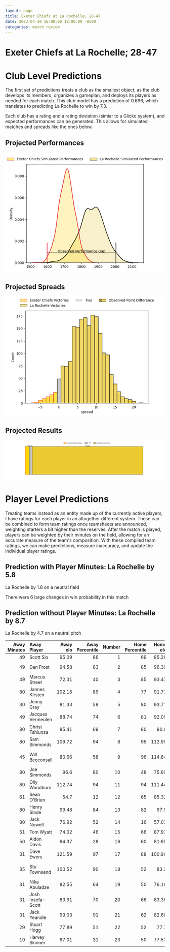 ```yaml
---  
layout: page  
title: Exeter Chiefs at La Rochelle; 28-47  
date: 2023-04-30 16:00:00 18:00:00 -0500  
categories: match review  
---
```

# Exeter Chiefs at La Rochelle; 28-47

# Club Level Predictions


The first set of predictions treats a club as the smallest object, as the club develops its members, organizes a gameplan, and deploys its players as needed for each match. This club model has a prediction of 0.696, which translates to predicting La Rochelle to win by 7.3.

Each club has a rating and a rating deviation (simiar to a Glicko system), and expected performances can be generated. This allows for simulated matches and spreads like the ones below.
## Projected Performances


![Projected Performances](plots/performances_2023-04-30-LaRochelle-ExeterChiefs.png)
## Projected Spreads


![Projected Spreads](plots/spreads_2023-04-30-LaRochelle-ExeterChiefs.png)
## Projected Results


![Projected Results](plots/resultbar_2023-04-30-LaRochelle-ExeterChiefs.png)
# Player Level Predictions


Treating teams instead as an entity made up of the currently active players, I have ratings for each player in an altogether different system. These can be combined to form team ratings once teamsheets are announced, weighting starters a bit higher than the reserves. After the match is played, players can be weighted by their minutes on the field, allowing for an accurate measure of the team's composition. With these compiled team ratings, we can make predictions, measure inaccuracy, and update the individual player ratings.
## Prediction with Player Minutes: La Rochelle by 5.8


La Rochelle by 1.8 on a neutral field

There were 6 large changes in win probability in this match
## Prediction without Player Minutes: La Rochelle by 8.7


La Rochelle by 4.7 on a neutral pitch



|   Away Minutes | Away Player       |   Away elo |   Away Percentile |   Number |   Home Percentile |   Home elo | Home Player               |   Home Minutes |
|---------------:|:------------------|-----------:|------------------:|---------:|------------------:|-----------:|:--------------------------|---------------:|
|             49 | Scott Sio         |      95.09 |                86 |        1 |                69 |      85.26 | Reda Wardi                |             53 |
|             49 | Dan Frost         |      94.58 |                83 |        2 |                85 |      96.39 | Pierre Bourgarit          |             55 |
|             49 | Marcus Street     |      72.31 |                40 |        3 |                85 |      93.47 | Uini Atonio               |             53 |
|             80 | Jannes Kirsten    |     102.15 |                89 |        4 |                77 |      91.77 | Romain Sazy               |             45 |
|             30 | Jonny Gray        |      81.33 |                59 |        5 |                80 |      93.71 | William Skelton           |             65 |
|             49 | Jacques Vermeulen |      88.74 |                74 |        6 |                81 |      92.09 | Ultan Dillane             |             80 |
|             80 | Christ Tshiunza   |      85.41 |                69 |        7 |                80 |      90.9  | Levani Botia              |             19 |
|             80 | Sam Simmonds      |     109.72 |                94 |        8 |                95 |     112.95 | Gregory Alldritt          |             80 |
|             45 | Will Becconsall   |      80.66 |                58 |        9 |                96 |     114.84 | Tawera Kerr-Barlow        |             69 |
|             80 | Joe Simmonds      |      96.6  |                80 |       10 |                48 |      75.69 | Antoine Hastoy            |             80 |
|             80 | Olly Woodburn     |     112.74 |                94 |       11 |                94 |     111.44 | Raymond Rhule             |             63 |
|             61 | Sean O'Brien      |      54.7  |                12 |       12 |                65 |      85.32 | Jules Favre               |             80 |
|             80 | Henry Slade       |      99.48 |                84 |       13 |                82 |      97.9  | UJ Seuteni                |             80 |
|             80 | Jack Nowell       |      76.92 |                52 |       14 |                16 |      57.03 | Dillyn Leyds              |             80 |
|             51 | Tom Wyatt         |      74.02 |                46 |       15 |                66 |      87.93 | Brice Dulin               |             80 |
|             50 | Aidon Davis       |      64.37 |                28 |       16 |                60 |      81.65 | Paul Boudehent            |             61 |
|             31 | Dave Ewers        |     121.59 |                97 |       17 |                88 |     100.96 | Thomas Lavault            |             35 |
|             35 | Stu Townsend      |     100.52 |                90 |       18 |                52 |      83.2  | Georges-Henri Colombe     |             27 |
|             31 | Nika Abuladze     |      82.55 |                64 |       19 |                50 |      76.16 | Joel Sclavi               |             27 |
|             31 | Josh Iosefa-Scott |      83.91 |                70 |       20 |                66 |      83.36 | Quentin Lespiaucq-Brettes |             25 |
|             31 | Jack Yeandle      |      99.03 |                91 |       21 |                62 |      82.66 | Teddy Thomas              |             17 |
|             29 | Stuart Hogg       |      77.89 |                51 |       22 |                52 |      77.7  | Rémi Bourdeau             |             15 |
|             19 | Harvey Skinner    |      67.01 |                31 |       23 |                50 |      77.53 | Thomas Berjon             |             11 |

